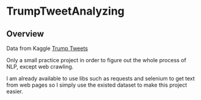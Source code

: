 # TrumpTweetAnalyzing

## Overview

Data from Kaggle [Trump Tweets](https://www.kaggle.com/austinreese/trump-tweets)

Only a small practice project in order to figure out the whole process of NLP, except web crawling.

I am already available to use libs such as requests and selenium to get text from web pages so I simply use the existed dataset to make this project easier.

